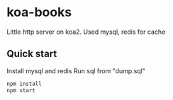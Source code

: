# koa-books

Little http server on koa2. Used mysql, redis for cache

## Quick start

Install mysql and redis
Run sql from "dump.sql"


```bash
npm install
npm start
```
